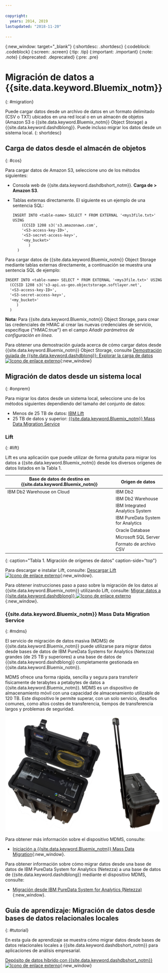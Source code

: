 ```yaml
---

copyright:
  years: 2014, 2019
lastupdated: "2018-11-20"

---
```


<!-- Attribute definitions --> 
{:new_window: target="_blank"}
{:shortdesc: .shortdesc}
{:codeblock: .codeblock}
{:screen: .screen}
{:tip: .tip}
{:important: .important}
{:note: .note}
{:deprecated: .deprecated}
{:pre: .pre}

# Migración de datos a {{site.data.keyword.Bluemix_notm}}
{: #migration}

Puede cargar datos desde un archivo de datos en un formato delimitado (CSV o TXT) ubicados en una red local o en un almacén de objetos (Amazon S3 o {{site.data.keyword.Bluemix_notm}} Object Storage) a {{site.data.keyword.dashdblong}}. Puede incluso migrar los datos desde un sistema local.
{: shortdesc}

## Carga de datos desde el almacén de objetos
{: #cos}

Para cargar datos de Amazon S3, seleccione uno de los métodos siguientes:
  * Consola web de {{site.data.keyword.dashdbshort_notm}}. **Carga de > Amazon S3**. 
  * Tablas externas directamente. El siguiente es un ejemplo de una sentencia SQL:

    ```
    INSERT INTO <table-name> SELECT * FROM EXTERNAL '<mys3file.txt>' USING
        (CCSID 1208 s3('s3.amazonaws.com', 
        '<S3-access-key-ID>',
        '<S3-secret-access-key>', 
        '<my_bucket>'
           )
      )      
    ```

Para cargar datos de {{site.data.keyword.Bluemix_notm}} Object Storage mediante tablas externas directamente, a continuación se muestra una sentencia SQL de ejemplo:

```
INSERT INTO <table-name> SELECT * FROM EXTERNAL '<mys3file.txt>' USING
  (CCSID 1208 s3('s3-api.us-geo.objectstorage.softlayer.net', 
  '<S3-access-key-ID>',
  '<S3-secret-access-key>', 
  '<my_bucket>'
     )
  )      
```

**Nota:** Para {{site.data.keyword.Bluemix_notm}} Object Storage, para crear las credenciales de HMAC al crear las nuevas credenciales de servicio, especifique {"HMAC:true"} en el campo *Añadir parámetros de configuración en línea*.

Para obtener una demostración guiada acerca de cómo cargar datos desde {{site.data.keyword.Bluemix_notm}} Object Storage, consulte [Demostración guiada de {{site.data.keyword.dashdblong}}: Explorar la carga de datos ![Icono de enlace externo](../../icons/launch-glyph.svg "Icono de enlace externo")](https://www.ibm.com/cloud/garage/demo/try-db2-warehouse-cloud){:new_window}

## Migración de datos desde un sistema local
{: #onprem}

Para migrar los datos desde un sistema local, seleccione uno de los métodos siguientes dependiendo del tamaño del conjunto de datos:
* Menos de 25 TB de datos: [IBM Lift](#lift)
* 25 TB de datos y superior: [{{site.data.keyword.Bluemix_notm}} Mass Data Migration Service](#mdms)

### Lift
{: #lift}

Lift es una aplicación que puede utilizar de forma gratuita para migrar los datos a {{site.data.keyword.Bluemix_notm}} desde los diversos orígenes de datos listados en la Tabla 1. 

| Base de datos de destino en {{site.data.keyword.Bluemix_notm}} | Origen de datos |
|------------------------------|-------------|
| IBM Db2 Warehouse on Cloud   | IBM Db2 |
|                              | IBM Db2 Warehouse |
|                              | IBM Integrated Analytics System |
|                              | IBM PureData System for Analytics |
|                              | Oracle Database |
|                              | Microsoft SQL Server |
|                              | Formato de archivo CSV |
{: caption="Tabla 1. Migración de orígenes de datos" caption-side="top"}

Para descargar e instalar Lift, consulte: [Descargar Lift ![Icono de enlace externo](../../icons/launch-glyph.svg "Icono de enlace externo")](https://lift.ng.bluemix.net/#download){:new_window}.

Para obtener instrucciones paso a paso sobre la migración de los datos al {{site.data.keyword.Bluemix_notm}} utilizando Lift, consulte: [Migrar datos a {{site.data.keyword.dashdblong}} ![Icono de enlace externo](../../icons/launch-glyph.svg "Icono de enlace externo")](https://lift.ng.bluemix.net/#docs){:new_window}.

### {{site.data.keyword.Bluemix_notm}} Mass Data Migration Service
{: #mdms}

El servicio de migración de datos masiva (MDMS) de {{site.data.keyword.Bluemix_notm}} puede utilizarse para migrar datos desde bases de datos de IBM PureData Systems for Analytics (Netezza) grandes (de 25 TB y superiores) a una base de datos de {{site.data.keyword.dashdblong}} completamente gestionada en {{site.data.keyword.Bluemix_notm}}.

MDMS ofrece una forma rápida, sencilla y segura para transferir físicamente de terabytes a petabytes de datos a {{site.data.keyword.Bluemix_notm}}. MDMS es un dispositivo de almacenamiento móvil con una capacidad de almacenamiento utilizable de 120 TB. Este dispositivo le permite superar, con un solo servicio, desafíos comunes, como altos costes de transferencia, tiempos de transferencia largos y problemas de seguridad.

![Vista del dispositivo del servicio de migración de datos masiva](images/mdms.svg)

Para obtener más información sobre el dispositivo MDMS, consulte: 
- [Iniciación a {{site.data.keyword.Bluemix_notm}} Mass Data Migration](/docs/infrastructure/mass-data-migration/index.html#getting-started-with-ibm-cloud-mass-data-migration){:new_window}.

Para obtener información sobre cómo migrar datos desde una base de datos de IBM PureData System for Analytics (Netezza) a una base de datos de {{site.data.keyword.dashdblong}} mediante el dispositivo MDMS, consulte: 
- [Migración desde IBM PureData System for Analytics (Netezza)](/docs/services/Db2whc/pda_db2whc_mdms.html){:new_window}.

## Guía de aprendizaje: Migración de datos desde bases de datos relacionales locales
{: #tutorial}

En esta guía de aprendizaje se muestra cómo migrar datos desde bases de datos relacionales locales a {{site.data.keyword.dashdbshort_notm}} para aplicaciones de análisis empresarial. 

[Depósito de datos híbrido con {{site.data.keyword.dashdbshort_notm}} ![Icono de enlace externo](../../icons/launch-glyph.svg "Icono de enlace externo")](https://www.ibm.com/cloud/garage/tutorials/ibm-db2-warehouse-on-cloud/hybrid-data-warehousing-with-db-2-warehouse-on-cloud){:new_window}

